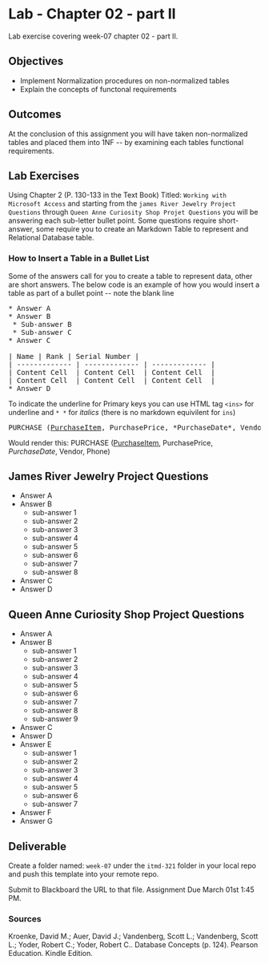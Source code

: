 # Lab - Chapter 02 - part II

Lab exercise covering week-07 chapter 02 - part II.

## Objectives

* Implement Normalization procedures on non-normalized tables
* Explain the concepts of functonal requirements

## Outcomes

At the conclusion of this assignment you will have taken non-normalized tables and placed them into 1NF -- by examining each tables functional requirements.

## Lab Exercises

Using Chapter 2 (P. 130-133 in the Text Book) Titled: `Working with Microsoft Access` and starting from the `james River Jewelry Project Questions` through `Queen Anne Curiosity Shop Projet Questions` you will be answering each sub-letter bullet point. Some questions require short-answer, some require you to create an Markdown Table to represent and Relational Database table. 

### How to Insert a Table in a Bullet List

Some of the answers call for you to create a table to represent data, other are short answers.  The below code is an example of how you would insert a table as part of a bullet point -- note the blank line

<pre>
* Answer A
* Answer B
 * Sub-answer B
 * Sub-answer C
* Answer C

| Name | Rank | Serial Number |
| ------------- | ------------- | ------------- |
| Content Cell  | Content Cell  | Content Cell  |
| Content Cell  | Content Cell  | Content Cell  |
* Answer D
</pre>

To indicate the underline for Primary keys you can use HTML tag `<ins>` for underline and `* *` for *italics* (there is no markdown equivilent for `ins`)

<pre>
PURCHASE (<ins>PurchaseItem</ins>, PurchasePrice, *PurchaseDate*, Vendor, Phone) 
</pre>

Would render this: PURCHASE (<ins>PurchaseItem</ins>, PurchasePrice, *PurchaseDate*, Vendor, Phone) 

## James River Jewelry Project Questions

* Answer A
* Answer B
  * sub-answer 1
  * sub-answer 2
  * sub-answer 3
  * sub-answer 4
  * sub-answer 5
  * sub-answer 6
  * sub-answer 7
  * sub-answer 8
* Answer C
* Answer D

## Queen Anne Curiosity Shop Project Questions

* Answer A
* Answer B
  * sub-answer 1
  * sub-answer 2
  * sub-answer 3
  * sub-answer 4
  * sub-answer 5
  * sub-answer 6
  * sub-answer 7
  * sub-answer 8
  * sub-answer 9
* Answer C
* Answer D
* Answer E
  * sub-answer 1
  * sub-answer 2
  * sub-answer 3
  * sub-answer 4
  * sub-answer 5
  * sub-answer 6
  * sub-answer 7
* Answer F
* Answer G


## Deliverable

Create a folder named: `week-07` under the `itmd-321` folder in your local repo and push this template into your remote repo.

Submit to Blackboard the URL to that file.  Assignment Due March 01st 1:45 PM.

### Sources

Kroenke, David M.; Auer, David J.; Vandenberg, Scott L.; Vandenberg, Scott L.; Yoder, Robert C.; Yoder, Robert C.. Database Concepts (p. 124). Pearson Education. Kindle Edition. 